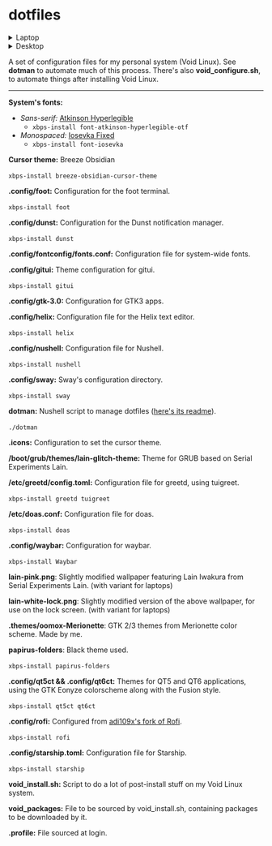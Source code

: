# dotfiles

<details>
<summary>Laptop</summary>

![laptop + dunst + terminal](screenshots/2023-07-01_01-40-57.png)
</details>

<details>
<summary>Desktop</summary>

![desktop + terminal](screenshots/2023-12-24_15-56-46.png)
</details>

A set of configuration files for my personal system (Void Linux). See **dotman** to automate much of this process. There's also **void_configure.sh**, to automate things after installing Void Linux.

---

**System's fonts:** 

- _Sans-serif:_ [Atkinson Hyperlegible](https://brailleinstitute.org/freefont)
	- `xbps-install font-atkinson-hyperlegible-otf`
- _Monospaced:_ [Iosevka Fixed](https://github.com/be5invis/Iosevka)
	- `xbps-install font-iosevka`

**Cursor theme:** Breeze Obsidian

`xbps-install breeze-obsidian-cursor-theme`

**.config/foot:** Configuration for the foot terminal.

`xbps-install foot`

**.config/dunst:** Configuration for the Dunst notification manager.

`xbps-install dunst`

**.config/fontconfig/fonts.conf:** Configuration file for system-wide fonts.

**.config/gitui:** Theme configuration for gitui.

`xbps-install gitui`

**.config/gtk-3.0:** Configuration for GTK3 apps.

**.config/helix:** Configuration file for the Helix text editor.

`xbps-install helix`

**.config/nushell:** Configuration file for Nushell.

`xbps-install nushell`

**.config/sway:** Sway's configuration directory.

`xbps-install sway`

**dotman:** Nushell script to manage dotfiles ([here's its readme](https://github.com/sirkhancision/dotfiles/blob/swaywm/DOTMAN_README.md)).

`./dotman`

**.icons:** Configuration to set the cursor theme.

**/boot/grub/themes/lain-glitch-theme:** Theme for GRUB based on Serial Experiments Lain.

**/etc/greetd/config.toml:** Configuration file for greetd, using tuigreet.

`xbps-install greetd tuigreet`

**/etc/doas.conf:** Configuration file for doas.

`xbps-install doas`

**.config/waybar:** Configuration for waybar.

`xbps-install Waybar`

**lain-pink.png**: Slightly modified wallpaper featuring Lain Iwakura from Serial Experiments Lain. (with variant for laptops)

**lain-white-lock.png**: Slightly modified version of the above wallpaper, for use on the lock screen. (with variant for laptops)

**.themes/oomox-Merionette**: GTK 2/3 themes from Merionette color scheme. Made by me.

**papirus-folders**: Black theme used.

`xbps-install papirus-folders`

**.config/qt5ct && .config/qt6ct:** Themes for QT5 and QT6 applications, using the GTK Eonyze colorscheme along with the Fusion style.

`xbps-install qt5ct qt6ct`

**.config/rofi:** Configured from [adi109x's fork of Rofi](https://github.com/adi1090x/rofi).

`xbps-install rofi`

**.config/starship.toml:** Configuration file for Starship.

`xbps-install starship`

**void_install.sh:** Script to do a lot of post-install stuff on my Void Linux system.

**void_packages:** File to be sourced by void_install.sh, containing packages to be downloaded by it.

**.profile:** File sourced at login.
